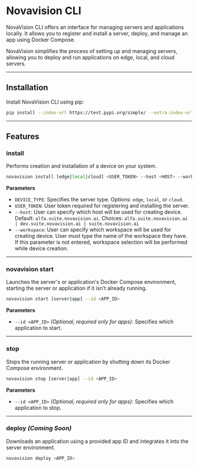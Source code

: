 # Novavision CLI

NovaVision CLI offers an interface for managing servers and applications locally. It allows you to register and install a server, deploy, and manage an app using Docker Compose.

NovaVision simplifies the process of setting up and managing servers, allowing you to deploy and run applications on edge, local, and cloud servers.

---

## Installation

Install NovaVision CLI using pip:

```bash
pip install --index-url https://test.pypi.org/simple/ --extra-index-url https://pypi.org/simple --no-cache-dir novavision-cli
```

---

## Features

### **install**  
Performs creation and installation of a device on your system.

```bash
novavision install [edge|local|cloud] <USER_TOKEN> --host <HOST> --workspace <USER_WORKSPACE_NAME>
```

**Parameters**  
- `DEVICE_TYPE`: Specifies the server type. Options: `edge`, `local`, or `cloud`.  
- `USER_TOKEN`: User token required for registering and installing the server.
- `--host`: User can specify which host will be used for creating device. Default: `alfa.suite.novavision.ai`. Choices: `alfa.suite.novavision.ai | dev.suite.novavision.ai | suite.novavision.ai`
- `--workspace`: User can specify which workspace will be used for creating device. User must type the name of the workspace they have. If this parameter is not entered, workspace selection will be performed while device creation. 
---

### **novavision start**  
Launches the server's or application's Docker Compose environment, starting the server or application if it isn’t already running.

```bash
novavision start [server|app] --id <APP_ID>
```

**Parameters**  
- `--id <APP_ID>` *(Optional, required only for apps)*: Specifies which application to start.

---

### **stop**  
Stops the running server or application by shutting down its Docker Compose environment.

```bash
novavision stop [server|app] --id <APP_ID>
```

**Parameters**  
- `--id <APP_ID>` *(Optional, required only for apps)*: Specifies which application to stop.

---

### **deploy** *(Coming Soon)*  
Downloads an application using a provided app ID and integrates it into the server environment.

```bash
novavision deploy <APP_ID>
```